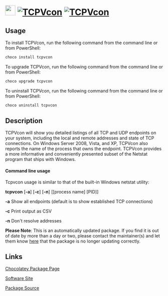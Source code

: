 ﻿# <img src="https://cdn.jsdelivr.net/gh/mkevenaar/chocolatey-packages@063ff9b74c2db9c04d9fd1fb9a239adbea3c0d71/icons/tcpvcon.png" width="32" height="32"/> [![TCPVcon](https://img.shields.io/chocolatey/v/tcpvcon.svg?label=TCPVcon)](https://community.chocolatey.org/packages/tcpvcon) [![TCPVcon](https://img.shields.io/chocolatey/dt/tcpvcon.svg)](https://community.chocolatey.org/packages/tcpvcon)

## Usage

To install TCPVcon, run the following command from the command line or from PowerShell:

```powershell
choco install tcpvcon
```

To upgrade TCPVcon, run the following command from the command line or from PowerShell:

```powershell
choco upgrade tcpvcon
```

To uninstall TCPVcon, run the following command from the command line or from PowerShell:

```powershell
choco uninstall tcpvcon
```

## Description


TCPVcon will show you detailed listings of all TCP and UDP endpoints on your system, including the local and remote addresses and state of TCP connections. On Windows Server 2008, Vista, and XP, TCPVcon also reports the name of the process that owns the endpoint. TCPVcon provides a more informative and conveniently presented subset of the Netstat program that ships with Windows.

#### Command line usage

Tcpvcon usage is similar to that of the built-in Windows netstat utility:

__tcpvcon__ [__-a__] [__-c__] [__-n__] [[process name] [PID]]

__-a__  Show all endpoints (default is to show established TCP connections)

__-c__  Print output as CSV

__-n__  Don't resolve addresses

**Please Note**: This is an automatically updated package. If you find it is
out of date by more than a day or two, please contact the maintainer(s) and
let them know [here](https://github.com/mkevenaar/chocolatey-packages/issues) that the package is no longer updating correctly.


## Links

[Chocolatey Package Page](https://community.chocolatey.org/packages/tcpvcon)

[Software Site](https://learn.microsoft.com/en-us/sysinternals/downloads/tcpview)

[Package Source](https://github.com/mkevenaar/chocolatey-packages/tree/master/automatic/tcpvcon)

